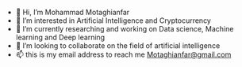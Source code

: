 - 👋 Hi, I’m Mohammad Motaghianfar
- 👀 I’m interested in Artificial Intelligence and Cryptocurrency
- 🌱 I’m currently researching and working on Data science, Machine learning and Deep learning
- 💞️ I’m looking to collaborate on the field of artificial intelligence
- 📫 this is my email address to reach me Motaghianfar@gmail.com

<!---
llmo2ll/llmo2ll is a ✨ special ✨ repository because its `README.md` (this file) appears on your GitHub profile.
You can click the Preview link to take a look at your changes.
--->
